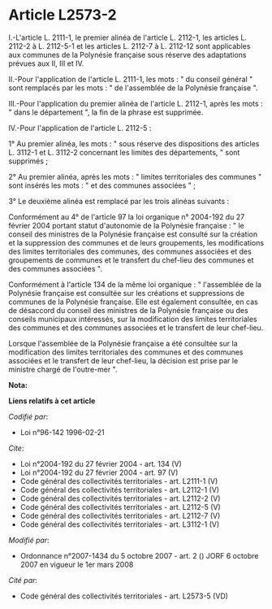 # Article L2573-2

I.-L'article L. 2111-1, le premier alinéa de l'article L. 2112-1, les articles L. 2112-2 à L. 2112-5-1 et les articles L.
2112-7 à L. 2112-12 sont applicables aux communes de la Polynésie française sous réserve des adaptations prévues aux II, III
et IV. 

II.-Pour l'application de l'article L. 2111-1, les mots : " du conseil général " sont remplacés par les mots : " de
l'assemblée de la Polynésie française ". 

III.-Pour l'application du premier alinéa de l'article L. 2112-1, après les mots : " dans le département ", la fin de la
phrase est supprimée. 

IV.-Pour l'application de l'article L. 2112-5 : 

1° Au premier alinéa, les mots : " sous réserve des dispositions des articles L. 3112-1 et L. 3112-2 concernant les limites
des départements, " sont supprimés ; 

2° Au premier alinéa, après les mots : " limites territoriales des communes " sont insérés les mots : " et des communes
associées " ; 

3° Le deuxième alinéa est remplacé par les trois alinéas suivants : 

Conformément au 4° de l'article 97 la loi organique n° 2004-192 du 27 février 2004 portant statut d'autonomie de la Polynésie
française : " le conseil des ministres de la Polynésie française est consulté sur la création et la suppression des communes
et de leurs groupements, les modifications des limites territoriales des communes, des communes associées et des groupements
de communes et le transfert du chef-lieu des communes et des communes associées ". 

Conformément à l'article 134 de la même loi organique : " l'assemblée de la Polynésie française est consultée sur les
créations et suppressions de communes de la Polynésie française. Elle est également consultée, en cas de désaccord du conseil
des ministres de la Polynésie française ou des conseils municipaux intéressés, sur la modification des limites territoriales
des communes et des communes associées et le transfert de leur chef-lieu. 

Lorsque l'assemblée de la Polynésie française a été consultée sur la modification des limites territoriales des communes et
des communes associées et le transfert de leur chef-lieu, la décision est prise par le ministre chargé de l'outre-mer ".

**Nota:**



**Liens relatifs à cet article**

_Codifié par_:

  - Loi n°96-142 1996-02-21

_Cite_:

  - Loi n°2004-192 du 27 février 2004 - art. 134 (V)
  - Loi n°2004-192 du 27 février 2004 - art. 97 (V)
  - Code général des collectivités territoriales - art. L2111-1 (V)
  - Code général des collectivités territoriales - art. L2112-1 (V)
  - Code général des collectivités territoriales - art. L2112-2 (V)
  - Code général des collectivités territoriales - art. L2112-5 (V)
  - Code général des collectivités territoriales - art. L2112-7 (V)
  - Code général des collectivités territoriales - art. L3112-1 (V)

_Modifié par_:

  - Ordonnance n°2007-1434 du 5 octobre 2007 - art. 2 () JORF 6 octobre 2007 en vigueur le 1er mars 2008

_Cité par_:

  - Code général des collectivités territoriales - art. L2573-5 (VD)
